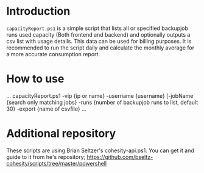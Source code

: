 # Introduction

`capacityReport.ps1` is a simple script that lists all or specified backupjob runs used capacity (Both frontend and backend) and optionally outputs a csv list with usage details. This data can be used for billing purposes. It is recommended to run the script daily and calculate the monthly average for a more accurate consumption report. 

# How to use
...
capacityReport.ps1 -vip {ip or name} -username {username} [-jobName {search only matching jobs} -runs {number of backupjob runs to list, default 30} -export {name of csvfile}
...

# Additional repository

These scripts are using Brian Seltzer's cohesity-api.ps1. You can get it and guide to it from he's repository; https://github.com/bseltz-cohesity/scripts/tree/master/powershell

